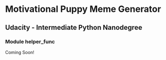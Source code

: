 # Motivational Puppy Meme Generator

## Udacity - Intermediate Python Nanodegree

### Module **helper_func**

Coming Soon!
